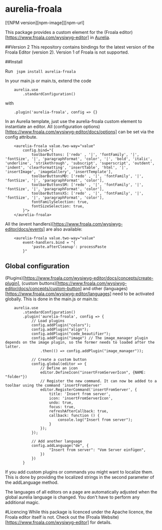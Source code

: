 aurelia-froala
===
[![NPM version][npm-image]][npm-url] 

This package provides a custom element for the (Froala editor)[https://www.froala.com/wysiwyg-editor] in [Aurelia](http://aurelia.io/).

##Version 2
This repository contains bindings for the latest version of the Froala Editor (version 2). Version 1 of Froala is not supported.


##Install

Run
`` 
	jspm install aurelia-froala
`` 

In your main.js or main.ts, extend the code

```
	aurelia.use
		.standardConfiguration()
```

with
```
	.plugin('aurelia-froala', config => {}
```

In an Aurelia template, just use the aurelia-froala custom element to instantiate an editor. All (configuration options)[https://www.froala.com/wysiwyg-editor/docs/options] can be set via the config attribute. 

```
	<aurelia-froala value.two-way="value"
		config.bind="{
			toolbarButtons: ['redo' , '|', 'fontFamily', '|', 'fontSize', '|', 'paragraphFormat', 'color', '|', 'bold', 'italic', 'underline', 'strikethrough', 'subscript', 'superscript', 'outdent', 'indent', 'clearFormatting', 'insertTable', 'html', '|', 'insertImage', 'imageGallery', 'insertTemplate'],
			toolbarButtonsMD: ['redo' , '|', 'fontFamily', '|', 'fontSize', '|', 'paragraphFormat', 'color'],
			toolbarButtonsSM: ['redo' , '|', 'fontFamily', '|', 'fontSize', '|', 'paragraphFormat', 'color'],
			toolbarButtonsXS: ['redo' , '|', 'fontFamily', '|', 'fontSize', '|', 'paragraphFormat', 'color'],
			fontFamilySelection: true,
			fontSizeSelection: true,
		}">
	</aurelia-froala>
```

All the (event handlers)[https://www.froala.com/wysiwyg-editor/docs/events] are also available:
```
	<aurelia-froala value.two-way="value"
		event-handlers.bind = "{
			'paste.afterCleanup': processPaste
		}"
```

## Global configuration
(Plugins)[https://www.froala.com/wysiwyg-editor/docs/concepts/create-plugin], (custom buttons)[https://www.froala.com/wysiwyg-editor/docs/concepts/custom-button] and other (languages)[https://www.froala.com/wysiwyg-editor/languages] need to be activated globally. This is done in the main.js or main.ts:


```
	aurelia.use
		.standardConfiguration()
		.plugin('aurelia-froala', config => {
			// Load plugins
			config.addPlugin("colors");
			config.addPlugin("align");
			config.addPlugin("code_beautifier");
			config.addPlugin("image") // The image_manager plugin depends on the image plugin, so the former needs to loaded after the latter.
				.then(() => config.addPlugin("image_manager"));

			// Create a custom button
			config.global(editor => {
				// Define an icon
				editor.DefineIcon("insertFromServerIcon", {NAME: "folder"})
				// Register the new command. It can now be added to a toolbar using the command 'insertFromServer'
				editor.RegisterCommand('insertFromServer', {
					title: 'Insert from server',
					icon: 'insertFromServerIcon',
					undo: true,
					focus: true,
					refreshAfterCallback: true,
					callback: function () {
						console.log("Insert from server");
					}
				});
			});

			// Add another language
			config.addLanguage("de", {
					"Insert from server": "Vom Server einfügen",
				})
			})
		}
```
If you add custom plugins or commands you might want to localize them. This is done by providing the localized strings in the second parameter of the addLanguage method.

The languages of all editors on a page are automatically adjusted when the global aurelia language is changed. You don't have to perform any additional magic. 

#Licencing
While this package is licenced under the Apache licence, the Froala editor itself is not. Check out the (Froala Website)[https://www.froala.com/wysiwyg-editor] for details.